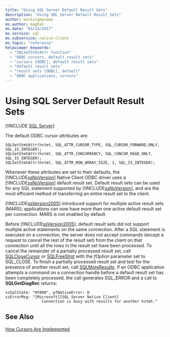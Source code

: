 ```yaml
---
title: "Using SQL Server Default Result Sets"
description: "Using SQL Server Default Result Sets"
author: markingmyname
ms.author: maghan
ms.date: "03/14/2017"
ms.service: sql
ms.subservice: native-client
ms.topic: "reference"
helpviewer_keywords:
  - "SQLSetStmtAttr function"
  - "ODBC cursors, default result sets"
  - "cursors [ODBC], default result sets"
  - "default result sets"
  - "result sets [ODBC], default"
  - "ODBC applications, cursors"
---
```

# Using SQL Server Default Result Sets
[!INCLUDE [SQL Server](../../../includes/applies-to-version/sql-asdb-asdbmi-asa-pdw.md)]

  The default ODBC cursor attributes are:  
  
```  
SQLSetStmtAttr(hstmt, SQL_ATTR_CURSOR_TYPE, SQL_CURSOR_FORWARD_ONLY, SQL_IS_INTEGER);  
SQLSetStmtAttr(hstmt, SQL_ATTR_CONCURRENCY, SQL_CONCUR_READ_ONLY, SQL_IS_INTEGER);  
SQLSetStmtAttr(hstmt, SQL_ATTR_ROW_ARRAY_SIZE, 1, SQL_IS_INTEGER);  
```  
  
 Whenever these attributes are set to their defaults, the [!INCLUDE[ssNoVersion](../../../includes/ssnoversion-md.md)] Native Client ODBC driver uses a [!INCLUDE[ssNoVersion](../../../includes/ssnoversion-md.md)] default result set. Default result sets can be used for any SQL statement supported by [!INCLUDE[ssNoVersion](../../../includes/ssnoversion-md.md)], and are the most efficient method of transferring an entire result set to the client.  
  
 [!INCLUDE[ssVersion2005](../../../includes/ssversion2005-md.md)] introduced support for multiple active result sets (MARS); applications can now have more than one active default result set per connection. MARS is not enabled by default.  
  
 Before [!INCLUDE[ssVersion2005](../../../includes/ssversion2005-md.md)], default result sets did not support multiple active statements on the same connection. After a SQL statement is executed on a connection, the server does not accept commands (except a request to cancel the rest of the result set) from the client on that connection until all the rows in the result set have been processed. To cancel the remainder of a partially processed result set, call [SQLCloseCursor](../../../relational-databases/native-client-odbc-api/sqlclosecursor.md) or [SQLFreeStmt](../../../relational-databases/native-client-odbc-api/sqlfreestmt.md) with the *fOption* parameter set to SQL_CLOSE. To finish a partially processed result set and test for the presence of another result set, call [SQLMoreResults](../../../relational-databases/native-client-odbc-api/sqlmoreresults.md). If an ODBC application attempts a command on a connection handle before a default result set has been completely processed, the call generates SQL_ERROR and a call to **SQLGetDiagRec** returns:  
  
```  
szSqlState: "HY000", pfNativeError: 0  
szErrorMsg: "[Microsoft][SQL Server Native Client]  
                Connection is busy with results for another hstmt."  
```  
  
## See Also  
 [How Cursors Are Implemented](../../../relational-databases/native-client-odbc-cursors/implementation/how-cursors-are-implemented.md)  
  
  
